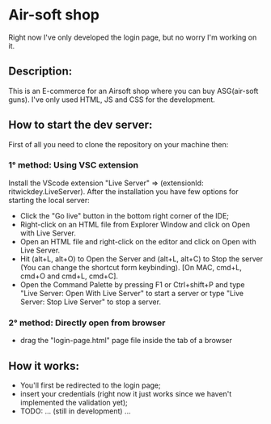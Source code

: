 # Air-soft shop

Right now I've only developed the login page, but no worry I'm working on it.

## Description:

This is an E-commerce for an Airsoft shop where you can buy ASG(air-soft guns).
I've only used HTML, JS and CSS for the development.

## How to start the dev server:

First of all you need to clone the repository on your machine then:

### 1° method: Using VSC extension

Install the VScode extension "Live Server" => (extensionId: ritwickdey.LiveServer).
After the installation you have few options for starting the local server:

- Click the "Go live" button in the bottom right corner of the IDE;
- Right-click on an HTML file from Explorer Window and click on Open with Live Server.
- Open an HTML file and right-click on the editor and click on Open with Live Server.
- Hit (alt+L, alt+O) to Open the Server and (alt+L, alt+C) to Stop the server (You can change the shortcut form keybinding). [On MAC, cmd+L, cmd+O and cmd+L, cmd+C].
- Open the Command Palette by pressing F1 or Ctrl+shift+P and type "Live Server: Open With Live Server" to start a server or type "Live Server: Stop Live Server" to stop a server.

### 2° method: Directly open from browser

- drag the "login-page.html" page file inside the tab of a browser

## How it works:

- You'll first be redirected to the login page;
- insert your credentials (right now it just works since we haven't implemented the validation yet);
- TODO: ... (still in development) ...
